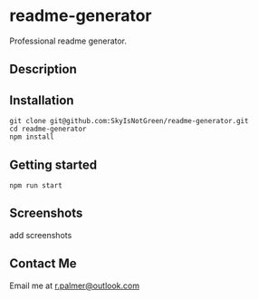 # readme-generator
Professional readme generator.

## Description

## Installation

```
git clone git@github.com:SkyIsNotGreen/readme-generator.git
cd readme-generator
npm install
```
## Getting started

```
npm run start
```

## Screenshots

add screenshots

## Contact Me

Email me at r.palmer@outlook.com